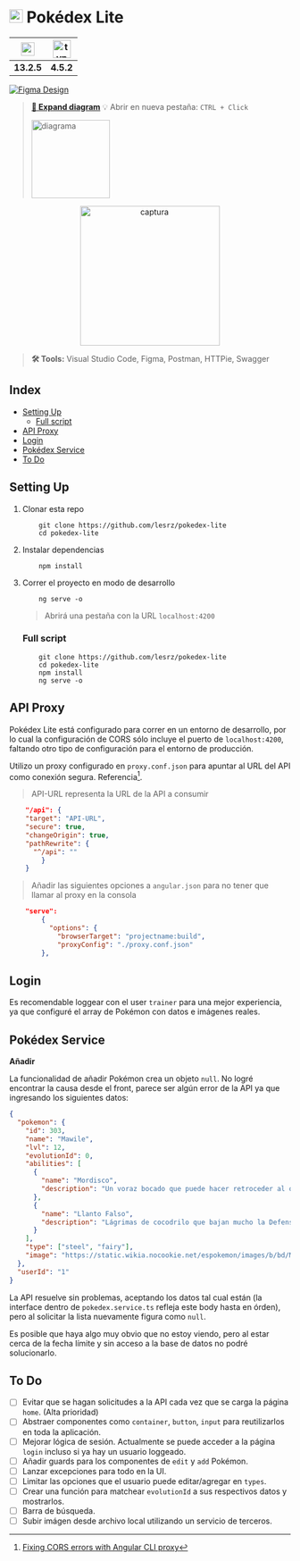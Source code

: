 # <img src="https://user-images.githubusercontent.com/87744767/156889575-f2850a70-bb88-4c33-9ad1-dbc34154f7f6.png" width="24"> Pokédex Lite

| <a href="https://angular.io/" alt="angular site"><img src="https://cdn.worldvectorlogo.com/logos/angular-3.svg" alt="angular" height="24" align="center"></a> | <a href="https://www.typescriptlang.org/" alt="typescript site"><img src="https://i.pinimg.com/originals/c3/8e/e8/c38ee8475ee7f3680f706c56c3a1194c.png" alt="typescript" height="32" align="center"></a> |
| :-----------------------------------------------------------------------------------------------------------------------------------------------------------: | :------------------------------------------------------------------------------------------------------------------------------------------------------------------------------------------------------: |
|                                                                          **13.2.5**                                                                           |                                                                                                **4.5.2**                                                                                                 |

[![Figma Design](https://img.shields.io/badge/figma-design%20file-orange)](https://www.figma.com/file/YGnnCFY9270C0OdSR6x13a/pok%C3%A9dex-lite?node-id=0%3A1)

> <a href="https://user-images.githubusercontent.com/87744767/156983748-3c64f73e-b1a4-4098-bafe-6a7e70459632.png" alt="expandir">**🔗 Expand diagram**</a> 💡 Abrir en nueva pestaña: `CTRL + Click` <p align="left"><img src="https://user-images.githubusercontent.com/87744767/156983748-3c64f73e-b1a4-4098-bafe-6a7e70459632.png" alt="diagrama" height=140></p>

<p align="center"><img src="https://user-images.githubusercontent.com/87744767/157090639-016732ff-5acb-45dc-bdcf-99ab5d2e5b6e.png" alt="captura" height="250"></p>

> **🛠 Tools:** Visual Studio Code, Figma, Postman, HTTPie, Swagger

## Index

- [Setting Up](#setting-up)
  - [Full script](#full-script)
- [API Proxy](#api-proxy)
- [Login](#login)
- [Pokédex Service](#pokédex-service)
- [To Do](#to-do)

## Setting Up

1. Clonar esta repo

   ```console
       git clone https://github.com/lesrz/pokedex-lite
       cd pokedex-lite
   ```

2. Instalar dependencias

   ```console
       npm install
   ```

3. Correr el proyecto en modo de desarrollo

   ```console
       ng serve -o
   ```

   > Abrirá una pestaña con la URL `localhost:4200`

   ### Full script

   ```console
       git clone https://github.com/lesrz/pokedex-lite
       cd pokedex-lite
       npm install
       ng serve -o
   ```

## API Proxy

Pokédex Lite está configurado para correr en un entorno de desarrollo, por lo cual la configuración de CORS sólo incluye el puerto de `localhost:4200`, faltando otro tipo de configuración para el entorno de producción.

Utilizo un proxy configurado en `proxy.conf.json` para apuntar al URL del API como conexión segura. Referencia[^1].

> API-URL representa la URL de la API a consumir

```json
    "/api": {
    "target": "API-URL",
    "secure": true,
    "changeOrigin": true,
    "pathRewrite": {
      "^/api": ""
        }
    }
```

> Añadir las siguientes opciones a `angular.json` para no tener que llamar al proxy en la consola

```json
    "serve":
        {
          "options": {
            "browserTarget": "projectname:build",
            "proxyConfig": "./proxy.conf.json"
        },
```

## Login

Es recomendable loggear con el user `trainer` para una mejor experiencia, ya que configuré el array de Pokémon con datos e imágenes reales.

## Pokédex Service

**Añadir**

La funcionalidad de añadir Pokémon crea un objeto `null`. No logré encontrar la causa desde el front, parece ser algún error de la API ya que ingresando los siguientes datos:

```json
{
  "pokemon": {
    "id": 303,
    "name": "Mawile",
    "lvl": 12,
    "evolutionId": 0,
    "abilities": [
      {
        "name": "Mordisco",
        "description": "Un voraz bocado que puede hacer retroceder al objetivo."
      },
      {
        "name": "Llanto Falso",
        "description": "Lágrimas de cocodrilo que bajan mucho la Defensa Especial del objetivo."
      }
    ],
    "type": ["steel", "fairy"],
    "image": "https://static.wikia.nocookie.net/espokemon/images/b/bd/Mawile.png/revision/latest?cb=20150301011351"
  },
  "userId": "1"
}
```

La API resuelve sin problemas, aceptando los datos tal cual están (la interface dentro de `pokedex.service.ts` refleja este body hasta en órden), pero al solicitar la lista nuevamente figura como `null`.

Es posible que haya algo muy obvio que no estoy viendo, pero al estar cerca de la fecha límite y sin acceso a la base de datos no podré solucionarlo.

## To Do

- [ ] Evitar que se hagan solicitudes a la API cada vez que se carga la página `home`. (Alta prioridad)
- [ ] Abstraer componentes como `container`, `button`, `input` para reutilizarlos en toda la aplicación.
- [ ] Mejorar lógica de sesión. Actualmente se puede acceder a la página `login` incluso si ya hay un usuario loggeado.
- [ ] Añadir guards para los componentes de `edit` y `add` Pokémon.
- [ ] Lanzar excepciones para todo en la UI.
- [ ] Limitar las opciones que el usuario puede editar/agregar en `types`.
- [ ] Crear una función para matchear `evolutionId` a sus respectivos datos y mostrarlos.
- [ ] Barra de búsqueda.
- [ ] Subir imágen desde archivo local utilizando un servicio de terceros.

[^1]: [Fixing CORS errors with Angular CLI proxy](https://levelup.gitconnected.com/fixing-cors-errors-with-angular-cli-proxy-e5e0ef143f85)
